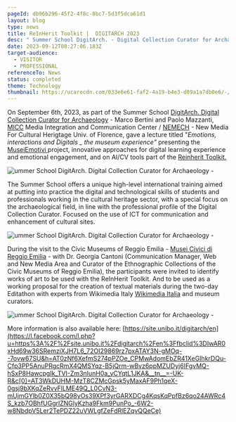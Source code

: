 ```yaml
---
pageId: db96b296-45f2-4f8c-8bc7-5d3f5dca61d1
layout: blog
type: news
title: ReInHerit Toolkit |  DIGITARCH 2023
desc: " Summer School DigitArch. - Digital Collection Curator for Archaeology "
date: 2023-09-12T08:27:06.183Z
target-audience:
  - VISITOR
  - PROFESSIONAL
referenceTo: News
status: completed
theme: Technology
thumbnail: https://ucarecdn.com/033e6e61-faf2-4a19-b4e3-d89a1a7db0e6/-/crop/733x591/67,0/-/preview/
---
```

On September 6th, 2023, as part of the Summer School [DigitArch. Digital Collection Curator for Archaeology](https://site.unibo.it/digitarch/it?fbclid=IwAR3oGFKQQF2zNdFYc_J3xkILp_twSmG5s3A3zU46JsGg_HsOGeXFQ_njmrk) - Marco Bertini and Paolo Mazzanti, [MICC](http://www.micc.unifi.it) Media Integration and Communication Center / [NEMECH](http://nemech.unifi.it) - New Media For Cultural Herigtage Univ. of Florence,  gave a lecture titled "*Emotions, interactions and Digitals _ the museum experience"* presenting the [MuseiEmotivi ](http://nemech.unifi.it/musei-emotivi/)project,  innovative approaches for digital learning experience and emotional engagement, and on AI/CV tools part of the [Reinherit Toolkit.](https://reinherit-hub.eu/applications)

![ummer School DigitArch. Digital Collection Curator for Archaeology -](https://ucarecdn.com/929f35f5-d52d-4a8d-ab78-02c36e69da2f/ "ummer School DigitArch. Digital Collection Curator for Archaeology ")

The Summer School offers a unique high-level international [](<>)training aimed at putting into practice the digital and technological skills of students and professionals working in the cultural heritage sector, with a special focus on the archaeological field, in line with the professional profile of the Digital Collection Curator. Focused on the use of ICT for communication and enhancement of cultural sites.

![ummer School DigitArch. Digital Collection Curator for Archaeology -](https://ucarecdn.com/00eb2c71-aa48-49ff-be2d-8689c9613f91/ "ummer School DigitArch. Digital Collection Curator for Archaeology -")

During the visit to the Civic Museums of Reggio Emilia - [Musei Civici di Reggio Emilia](https://www.musei.re.it/musei2021/) - with Dr. Georgia Cantoni (Communication Manager, Web and New Media Area and Curator of the Ethnographic Collections of the Civic Museums of Reggio Emilia), the participants were invited to identify works of art to be used with the ReInHerit Toolkit. And to be used as a working proposal for the creation of textual materials during the two-day Editathon with experts from Wikimedia Italy [Wikimedia Italia](https://www.wikimedia.it) and museum curators.

![ummer School DigitArch. Digital Collection Curator for Archaeology -](https://ucarecdn.com/a68ef716-3ce8-490c-a56f-ee10d88ff463/ "ummer School DigitArch. Digital Collection Curator for Archaeology -")

More information is also available here: [https://site.unibo.it/digitarch/en](https://l.facebook.com/l.php?u=https%3A%2F%2Fsite.unibo.it%2Fdigitarch%2Fen%3Ffbclid%3DIwAR0xHd69w36SRemziXJH7L6_72OI29869rz7pxATAY3N-gMOq--7ovw67SU&h=AT0zNf6XefmS274pPZOe_CPMwAdomEbZR41XeGIhkrDQu-Cfp3PP5AnuPRgcRmX4QMSYqz-B5jQrm-wBvz6ppMZUDyj6IFgvMQ-hSxP8HawcpgIk_TVI-Zm3nIunH0a_yCYqtL1JKA&__tn__=-UK-R&c[0]=AT3WkDUHM-MzT8CZMcGpsk5yMaxAF9Ph1qeX-0gsj9bXKqZeRvvFlLME49Q_L0CvN3-mUjmGYlb0Z0X35bQ98yOs39XPf3yrGARXDCg4KqsKqPpfBz6qo24AWRc4S_kzb7OBhfUGgrlZNGlyKzha9Fkm9PunPo_-6W2-w8NbdpV5Ler2TePDZ22uVWLgfZeFdRlEZqvQQeCe)